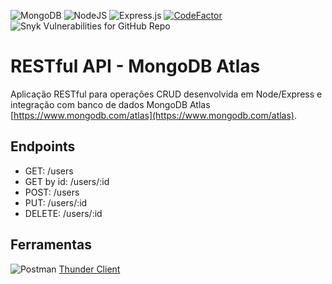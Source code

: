 ![MongoDB](https://img.shields.io/badge/MongoDB-%234ea94b.svg?style=flat&logo=mongodb&logoColor=white) ![NodeJS](https://img.shields.io/badge/node.js-6DA55F?style=flat&logo=node.js&logoColor=white) ![Express.js](https://img.shields.io/badge/express.js-%23404d59.svg?style=flat&logo=express&logoColor=%2361DAFB) [![CodeFactor](https://www.codefactor.io/repository/github/marckesin/restful-api-mongodb/badge)](https://www.codefactor.io/repository/github/marckesin/restful-api-mongodb) ![Snyk Vulnerabilities for GitHub Repo](https://img.shields.io/snyk/vulnerabilities/github/marckesin/RESTful-API-MongoDB)

# RESTful API - MongoDB Atlas

Aplicação RESTful para operações CRUD desenvolvida em Node/Express e integração com banco de dados MongoDB Atlas [https://www.mongodb.com/atlas](https://www.mongodb.com/atlas).

## Endpoints

- GET: /users
- GET by id: /users/:id
- POST: /users
- PUT: /users/:id
- DELETE: /users/:id

## Ferramentas

![Postman](https://img.shields.io/badge/Postman-FF6C37?style=flat&logo=postman&logoColor=white)
[Thunder Client](https://www.thunderclient.com/)
